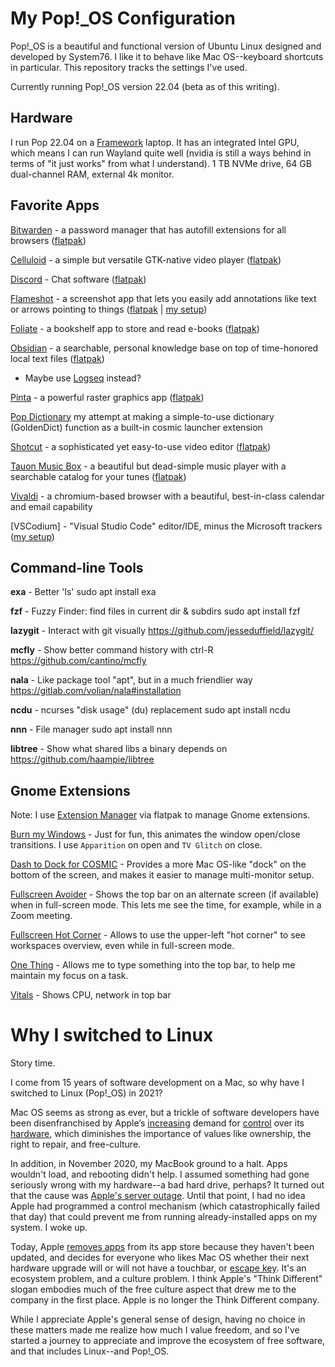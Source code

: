 # My Pop!_OS Configuration

Pop!_OS is a beautiful and functional version of Ubuntu Linux designed and developed by System76. I like it to behave like Mac OS--keyboard shortcuts in particular. This repository tracks the settings I've used.

Currently running Pop!_OS version 22.04 (beta as of this writing).

## Hardware

I run Pop 22.04 on a [Framework](https://frame.work) laptop. It has an integrated Intel GPU, which means I can run Wayland quite well (nvidia is still a ways behind in terms of "it just works" from what I understand). 1 TB NVMe drive, 64 GB dual-channel RAM, external 4k monitor.

## Favorite Apps

[Bitwarden](https://bitwarden.com) - a password manager that has autofill extensions for all browsers ([flatpak](https://flathub.org/apps/details/com.bitwarden.desktop))

[Celluloid](https://celluloid-player.github.io/) - a simple but versatile GTK-native video player ([flatpak](https://flathub.org/apps/details/io.github.celluloid_player.Celluloid))

[Discord](https://discord.com/) - Chat software ([flatpak](https://flathub.org/apps/details/com.discordapp.Discord))

[Flameshot](https://flameshot.org/) - a screenshot app that lets you easily add annotations like text or arrows pointing to things ([flatpak](https://flathub.org/apps/details/org.flameshot.Flameshot) | [my setup](apps/flameshot.md))

[Foliate](https://johnfactotum.github.io/foliate/) - a bookshelf app to store and read e-books ([flatpak](https://flathub.org/apps/details/com.github.johnfactotum.Foliate))

[Obsidian](https://obsidian.md/) - a searchable, personal knowledge base on top of time-honored local text files ([flatpak](https://flathub.org/apps/details/md.obsidian.Obsidian))
  - Maybe use [Logseq](https://logseq.com/) instead?

[Pinta](https://www.pinta-project.com/) - a powerful raster graphics app ([flatpak](https://flathub.org/apps/details/com.github.PintaProject.Pinta))

[Pop Dictionary](https://github.com/canadaduane/pop-dictionary) my attempt at making a simple-to-use dictionary (GoldenDict) function as a built-in cosmic launcher extension

[Shotcut](https://www.shotcut.org/) - a sophisticated yet easy-to-use video editor ([flatpak](https://flathub.org/apps/details/org.shotcut.Shotcut))

[Tauon Music Box](https://tauonmusicbox.rocks/) - a beautiful but dead-simple music player with a searchable catalog for your tunes ([flatpak](https://flathub.org/apps/details/com.github.taiko2k.tauonmb))

[Vivaldi](https://vivaldi.com/download/) - a chromium-based browser with a beautiful, best-in-class calendar and email capability

[VSCodium] - "Visual Studio Code" editor/IDE, minus the Microsoft trackers ([my setup](apps/vscodium.md))


## Command-line Tools

**exa** - Better 'ls'
sudo apt install exa

**fzf** - Fuzzy Finder: find files in current dir & subdirs
sudo apt install fzf

**lazygit** - Interact with git visually
https://github.com/jesseduffield/lazygit/

**mcfly** - Show better command history with ctrl-R
https://github.com/cantino/mcfly

**nala** - Like package tool "apt", but in a much friendlier way
https://gitlab.com/volian/nala#installation

**ncdu** - ncurses "disk usage" (du) replacement
sudo apt install ncdu

**nnn** - File manager
sudo apt install nnn

**libtree** - Show what shared libs a binary depends on
https://github.com/haampie/libtree


## Gnome Extensions

Note: I use [Extension Manager](https://beta.flathub.org/apps/com.mattjakeman.ExtensionManager) via flatpak to manage Gnome extensions.

[Burn my Windows](https://extensions.gnome.org/extension/4679/burn-my-windows/) - Just for fun, this animates the window open/close transitions. I use `Apparition` on open and `TV Glitch` on close.

[Dash to Dock for COSMIC](https://extensions.gnome.org/extension/5004/dash-to-dock-for-cosmic/) - Provides a more Mac OS-like "dock" on the bottom of the screen, and makes it easier to manage multi-monitor setup.

[Fullscreen Avoider](https://extensions.gnome.org/extension/4362/fullscreen-avoider/) - Shows the top bar on an alternate screen (if available) when in full-screen mode. This lets me see the time, for example, while in a Zoom meeting.

[Fullscreen Hot Corner](https://extensions.gnome.org/extension/1562/fullscreen-hot-corner/) - Allows to use the upper-left "hot corner" to see workspaces overview, even while in full-screen mode.

[One Thing](https://extensions.gnome.org/extension/5072/one-thing/) - Allows me to type something into the top bar, to help me maintain my focus on a task.

[Vitals](https://extensions.gnome.org/extension/1460/vitals/) - Shows CPU, network in top bar


# Why I switched to Linux

Story time.

I come from 15 years of software development on a Mac, so why have I switched to Linux (Pop!_OS) in 2021?

Mac OS seems as strong as ever, but a trickle of software developers have been disenfranchised by Apple’s [increasing](https://www.npr.org/2021/08/06/1025402725/apple-iphone-for-child-sexual-abuse-privacy) demand for [control](https://9to5mac.com/2020/11/15/apple-explains-addresses-mac-privacy-concerns/) over its [hardware](https://www.iclarified.com/78310/apple-blocks-camera-repair-on-new-iphone-12-video), which diminishes the importance of values like ownership, the right to repair, and free-culture.

In addition, in November 2020, my MacBook ground to a halt. Apps wouldn't load, and rebooting didn't help. I assumed something had gone seriously wrong with my hardware--a bad hard drive, perhaps? It turned out that the cause was [Apple's server outage](https://news.ycombinator.com/item?id=25074959). Until that point, I had no idea Apple had programmed a control mechanism (which catastrophically failed that day) that could prevent me from running already-installed apps on my system. I woke up.

Today, Apple [removes apps](https://www.thefpsreview.com/2022/04/24/apple-to-remove-apps-and-games-that-havent-been-updated-in-two-years/) from its app store because they haven't been updated, and decides for everyone who likes Mac OS whether their next hardware upgrade will or will not have a touchbar, or [escape key](https://www.theverge.com/circuitbreaker/2016/10/25/13409258/apple-new-macbook-pro-no-escape-key). It's an ecosystem problem, and a culture problem. I think Apple's "Think Different" slogan embodies much of the free culture aspect that drew me to the company in the first place. Apple is no longer the Think Different company.

While I appreciate Apple's general sense of design, having no choice in these matters made me realize how much I value freedom, and so I've started a journey to appreciate and improve the ecosystem of free software, and that includes Linux--and Pop!_OS.
